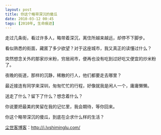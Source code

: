 ```yaml
---
layout: post
title: 你这个略带深沉的傻瓜
date: 2010-03-12 00:45
tags: [2010年, 生命痕迹]
---
```

走过几条街，看过许多人，略带着深沉，离住所越来越远，却停不下脚步。

看似熟悉的街面，藏匿了多少欲望？对于这座城市，我又真正的读懂过什么？

突然想念关外的那家炒米粉，穷居闹市，便再也没有吃到过好吃又便宜的炒米粉了。

夜晚的街道，那样的沉静，稀散的行人，他们都要走去哪里？

最近接连有同学来深圳，匆匆忙忙的行程，好像就我是闲人一个，庸庸懒懒。

送走了什么？留下了什么？想念着什么？

你说要把最美的笑留在我的记忆里，我会期待，等你回来。

你这个略带深沉的傻瓜，到底在企求什么样的生活？

<a href="http://i.lvshiminglu.com/">尘世客博客</a>：<a href="http://i.lvshiminglu.com/">http://i.lvshiminglu.com/</a>

